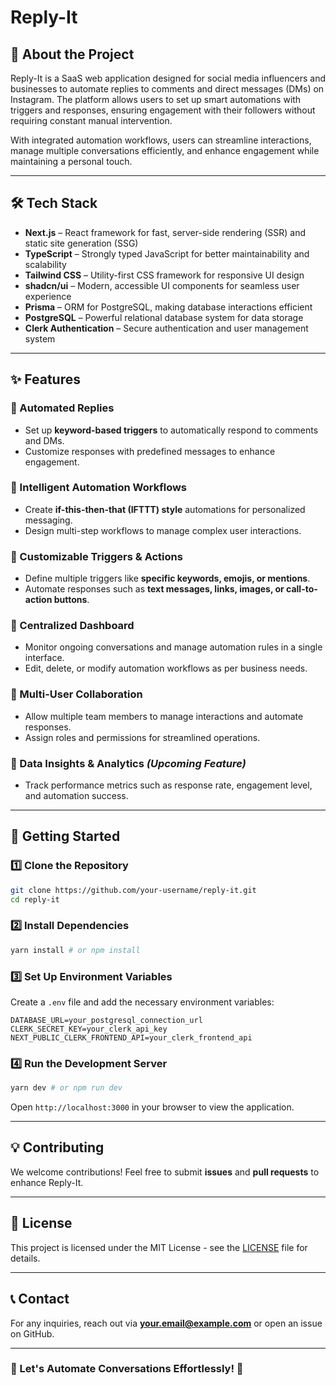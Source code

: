 # Reply-It

## 🚀 About the Project
Reply-It is a SaaS web application designed for social media influencers and businesses to automate replies to comments and direct messages (DMs) on Instagram. The platform allows users to set up smart automations with triggers and responses, ensuring engagement with their followers without requiring constant manual intervention.

With integrated automation workflows, users can streamline interactions, manage multiple conversations efficiently, and enhance engagement while maintaining a personal touch.

---

## 🛠 Tech Stack

- **Next.js** – React framework for fast, server-side rendering (SSR) and static site generation (SSG)
- **TypeScript** – Strongly typed JavaScript for better maintainability and scalability
- **Tailwind CSS** – Utility-first CSS framework for responsive UI design
- **shadcn/ui** – Modern, accessible UI components for seamless user experience
- **Prisma** – ORM for PostgreSQL, making database interactions efficient
- **PostgreSQL** – Powerful relational database system for data storage
- **Clerk Authentication** – Secure authentication and user management system

---

## ✨ Features

### 🔹 Automated Replies
- Set up **keyword-based triggers** to automatically respond to comments and DMs.
- Customize responses with predefined messages to enhance engagement.

### 🔹 Intelligent Automation Workflows
- Create **if-this-then-that (IFTTT) style** automations for personalized messaging.
- Design multi-step workflows to manage complex user interactions.

### 🔹 Customizable Triggers & Actions
- Define multiple triggers like **specific keywords, emojis, or mentions**.
- Automate responses such as **text messages, links, images, or call-to-action buttons**.

### 🔹 Centralized Dashboard
- Monitor ongoing conversations and manage automation rules in a single interface.
- Edit, delete, or modify automation workflows as per business needs.

### 🔹 Multi-User Collaboration
- Allow multiple team members to manage interactions and automate responses.
- Assign roles and permissions for streamlined operations.

### 🔹 Data Insights & Analytics *(Upcoming Feature)*
- Track performance metrics such as response rate, engagement level, and automation success.

---

## 📌 Getting Started

### 1️⃣ Clone the Repository
```bash
git clone https://github.com/your-username/reply-it.git
cd reply-it
```

### 2️⃣ Install Dependencies
```bash
yarn install # or npm install
```

### 3️⃣ Set Up Environment Variables
Create a `.env` file and add the necessary environment variables:
```env
DATABASE_URL=your_postgresql_connection_url
CLERK_SECRET_KEY=your_clerk_api_key
NEXT_PUBLIC_CLERK_FRONTEND_API=your_clerk_frontend_api
```

### 4️⃣ Run the Development Server
```bash
yarn dev # or npm run dev
```

Open `http://localhost:3000` in your browser to view the application.

---

## 💡 Contributing
We welcome contributions! Feel free to submit **issues** and **pull requests** to enhance Reply-It.

---

## 📜 License
This project is licensed under the MIT License - see the [LICENSE](LICENSE) file for details.

---

## 📞 Contact
For any inquiries, reach out via **[your.email@example.com](mailto:your.email@example.com)** or open an issue on GitHub.

---

### 🚀 Let's Automate Conversations Effortlessly! 🚀
